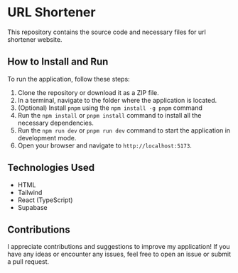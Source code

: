 # URL Shortener

This repository contains the source code and necessary files for url shortener website.

## How to Install and Run

To run the application, follow these steps:

1. Clone the repository or download it as a ZIP file.
2. In a terminal, navigate to the folder where the application is located.
3. (Optional) Install `pnpm` using the `npm install -g pnpm` command
4. Run the `npm install` or `pnpm install` command to install all the necessary dependencies.
5. Run the `npm run dev` or `pnpm run dev` command to start the application in development mode.
6. Open your browser and navigate to `http://localhost:5173`.

## Technologies Used

- HTML
- Tailwind
- React (TypeScript)
- Supabase

## Contributions

I appreciate contributions and suggestions to improve my application! If you have any ideas or encounter any issues, feel free to open an issue or submit a pull request.